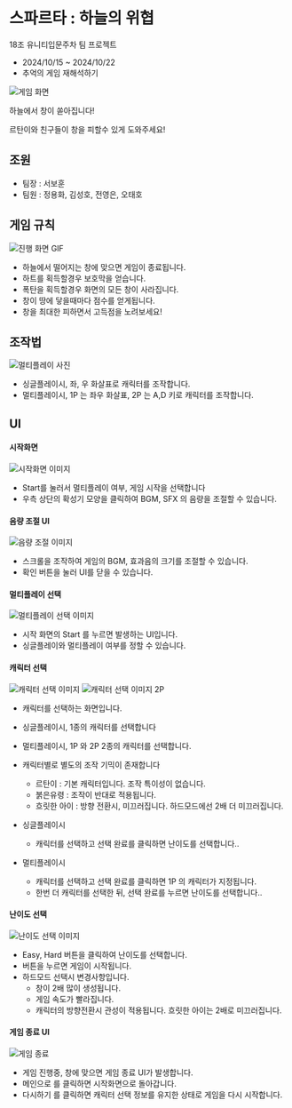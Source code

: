 # 스파르타 : 하늘의 위협
 18조 유니티입문주차 팀 프로젝트

 - 2024/10/15 ~ 2024/10/22
 - 추억의 게임 재해석하기

![게임 화면](https://fancy-yew-65f.notion.site/image/https%3A%2F%2Fprod-files-secure.s3.us-west-2.amazonaws.com%2Fda811b88-ccb8-4c60-939e-555c95bb143b%2F43d7f906-534c-474b-a252-7e063f6b3740%2F%25EC%258A%25A4%25ED%2581%25AC%25EB%25A6%25B0%25EC%2583%25B7(1072).png?table=block&id=b5cbcf5a-9f9b-4533-a01b-e1104b17523a&spaceId=da811b88-ccb8-4c60-939e-555c95bb143b&width=710&userId=&cache=v2)

하늘에서 창이 쏟아집니다!

르탄이와 친구들이 창을 피할수 있게 도와주세요!


## 조원
- 팀장 : 서보훈
- 팀원 : 정용화, 김성호, 전영은, 오태호

## 게임 규칙
![진행 화면 GIF](https://file.notion.so/f/f/da811b88-ccb8-4c60-939e-555c95bb143b/e90fd47a-7c63-4918-9d52-4a1f8c568f1a/Honeycam_2024-10-18_14-27-53.gif?table=block&id=3c24dd9d-1931-4753-a299-9aab84b01063&spaceId=da811b88-ccb8-4c60-939e-555c95bb143b&expirationTimestamp=1729317600000&signature=fBnePDWLUwOXj5TdTWwkXWK2dc-PB144zz_Y6Ac1l-g)
- 하늘에서 떨어지는 창에 맞으면 게임이 종료됩니다.
- 하트를 획득할경우 보호막을 얻습니다.
- 폭탄을 획득할경우 화면의 모든 창이 사라집니다.
- 창이 땅에 닿을때마다 점수를 얻게됩니다.
- 창을 최대한 피하면서 고득점을 노려보세요!

## 조작법
![멀티플레이 사진](https://file.notion.so/f/f/da811b88-ccb8-4c60-939e-555c95bb143b/ad484366-ab55-4091-924f-b27d1114ac83/Honeycam_2024-10-18_15-01-19.gif?table=block&id=8eb405a0-5fe0-4e43-9704-90f508c16e28&spaceId=da811b88-ccb8-4c60-939e-555c95bb143b&expirationTimestamp=1729324800000&signature=IN11LYznDPYYVPKIVr1hhwEJgOSSilbEz5KfkfwKTi4)
- 싱글플레이시, 좌, 우 화살표로 캐릭터를 조작합니다.
- 멀티플레이시, 1P 는 좌우 화살표, 2P 는 A,D 키로 캐릭터를 조작합니다.

## UI

#### 시작화면
![시작화면 이미지](https://fancy-yew-65f.notion.site/image/https%3A%2F%2Fprod-files-secure.s3.us-west-2.amazonaws.com%2Fda811b88-ccb8-4c60-939e-555c95bb143b%2Fa1945eec-244b-4b96-b2b1-2341cd7e2879%2F%25EC%258A%25A4%25ED%2581%25AC%25EB%25A6%25B0%25EC%2583%25B7(1070).png?table=block&id=82d5b03c-dd3d-4dbd-bba2-acce5381639d&spaceId=da811b88-ccb8-4c60-939e-555c95bb143b&width=700&userId=&cache=v2)

- Start를 눌러서 멀티플레이 여부, 게임 시작을 선택합니다
- 우측 상단의 확성기 모양을 클릭하여 BGM, SFX 의 음량을 조절할 수 있습니다.

#### 음량 조절 UI
![음량 조절 이미지](https://fancy-yew-65f.notion.site/image/https%3A%2F%2Fprod-files-secure.s3.us-west-2.amazonaws.com%2Fda811b88-ccb8-4c60-939e-555c95bb143b%2F2aff0008-c1ec-424b-a08d-778c15c82895%2F%25EC%258A%25A4%25ED%2581%25AC%25EB%25A6%25B0%25EC%2583%25B7(1074).png?table=block&id=ba268f47-c8a3-4426-bdca-ba7b11a4149b&spaceId=da811b88-ccb8-4c60-939e-555c95bb143b&width=710&userId=&cache=v2)

- 스크롤을 조작하여 게임의 BGM, 효과음의 크기를 조절할 수 있습니다.
- 확인 버튼을 눌러 UI를 닫을 수 있습니다.

#### 멀티플레이 선택
![멀티플레이 선택 이미지](https://fancy-yew-65f.notion.site/image/https%3A%2F%2Fprod-files-secure.s3.us-west-2.amazonaws.com%2Fda811b88-ccb8-4c60-939e-555c95bb143b%2Fa1dc9f54-596a-47de-9809-e5cb3dae9247%2F%25EC%258A%25A4%25ED%2581%25AC%25EB%25A6%25B0%25EC%2583%25B7(1075).png?table=block&id=128f1a83-0cd8-4dd8-9de9-fe0345d0b194&spaceId=da811b88-ccb8-4c60-939e-555c95bb143b&width=700&userId=&cache=v2)

- 시작 화면의 Start 를 누르면 발생하는 UI입니다.
- 싱글플레이와 멀티플레이 여부를 정할 수 있습니다.

#### 캐릭터 선택
![캐릭터 선택 이미지](https://fancy-yew-65f.notion.site/image/https%3A%2F%2Fprod-files-secure.s3.us-west-2.amazonaws.com%2Fda811b88-ccb8-4c60-939e-555c95bb143b%2F59368e98-0ede-475d-9b13-2310da21ce97%2F%25EC%258A%25A4%25ED%2581%25AC%25EB%25A6%25B0%25EC%2583%25B7(1071).png?table=block&id=1f12b69c-85f7-4abc-8b68-81d7dd08e853&spaceId=da811b88-ccb8-4c60-939e-555c95bb143b&width=620&userId=&cache=v2)
![캐릭터 선택 이미지 2P](https://fancy-yew-65f.notion.site/image/https%3A%2F%2Fprod-files-secure.s3.us-west-2.amazonaws.com%2Fda811b88-ccb8-4c60-939e-555c95bb143b%2F8675ac28-9e68-4be1-b3b7-bb9ef47c7633%2F%25EC%258A%25A4%25ED%2581%25AC%25EB%25A6%25B0%25EC%2583%25B7(1073).png?table=block&id=db7bff6c-ddf7-4b78-a524-249cb03ba147&spaceId=da811b88-ccb8-4c60-939e-555c95bb143b&width=700&userId=&cache=v2)

- 캐릭터를 선택하는 화면입니다.
- 싱글플레이시, 1종의 캐릭터를 선택합니다
- 멀티플레이시, 1P 와 2P 2종의 캐릭터를 선택합니다.
- 캐릭터별로 별도의 조작 기믹이 존재합니다
  - 르탄이 : 기본 캐릭터입니다. 조작 특이성이 없습니다.
  - 붉은유령 : 조작이 반대로 적용됩니다.
  - 흐릿한 아이 : 방향 전환시, 미끄러집니다. 하드모드에선 2배 더 미끄러집니다.


- 싱글플레이시
  - 캐릭터를 선택하고 선택 완료를 클릭하면 난이도를 선택합니다..
- 멀티플레이시
  - 캐릭터를 선택하고 선택 완료를 클릭하면 1P 의 캐릭터가 지정됩니다.
  - 한번 더 캐릭터를 선택한 뒤, 선택 완료를 누르면 난이도를 선택합니다..

#### 난이도 선택
![난이도 선택 이미지](https://fancy-yew-65f.notion.site/image/https%3A%2F%2Fprod-files-secure.s3.us-west-2.amazonaws.com%2Fda811b88-ccb8-4c60-939e-555c95bb143b%2Ffe539742-20ef-4bcf-8485-fc408cb629c0%2F%25EC%258A%25A4%25ED%2581%25AC%25EB%25A6%25B0%25EC%2583%25B7(1078).png?table=block&id=65eb4e26-61ed-40e8-b1cb-de403f02f043&spaceId=da811b88-ccb8-4c60-939e-555c95bb143b&width=600&userId=&cache=v2)

- Easy, Hard 버튼을 클릭하여 난이도를 선택합니다.
- 버튼을 누르면 게임이 시작됩니다.
- 하드모드 선택시 변경사항입니다.
  - 창이 2배 많이 생성됩니다.
  - 게임 속도가 빨라집니다.
  - 캐릭터의 방향전환시 관성이 적용됩니다. 흐릿한 아이는 2배로 미끄러집니다.

#### 게임 종료 UI
![게임 종료](https://fancy-yew-65f.notion.site/image/https%3A%2F%2Fprod-files-secure.s3.us-west-2.amazonaws.com%2Fda811b88-ccb8-4c60-939e-555c95bb143b%2Fd1087270-c83a-4d46-a9ed-b992722a4350%2F%25EC%258A%25A4%25ED%2581%25AC%25EB%25A6%25B0%25EC%2583%25B7(1076).png?table=block&id=cd0e9b8e-9bb3-4383-a563-a199348953a6&spaceId=da811b88-ccb8-4c60-939e-555c95bb143b&width=600&userId=&cache=v2)

- 게임 진행중, 창에 맞으면 게임 종료 UI가 발생합니다.
- 메인으로 를 클릭하면 시작화면으로 돌아갑니다.
- 다시하기 를 클릭하면 캐릭터 선택 정보를 유지한 상태로 게임을 다시 시작합니다.
